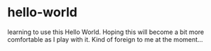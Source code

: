 # hello-world
learning to use this
Hello World.  Hoping this will become a bit more comfortable as I play with it.  Kind of foreign to me at the moment...
